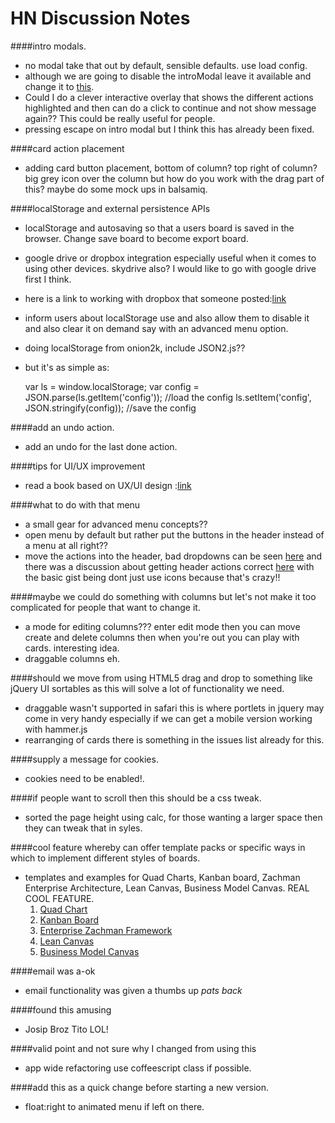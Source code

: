 HN Discussion Notes
===
####intro modals.
* no modal take that out by default, sensible defaults. use load config.
* although we are going to disable the introModal leave it available and change it to [this](http://imgur.com/a/FQkUm).
* Could I do a clever interactive overlay that shows the different actions highlighted and then can do a click to continue and not show message again?? This could be really useful for people.
* pressing escape on intro modal but I think this has already been fixed.

####card action placement
* adding card button placement, bottom of column? top right of column? big grey icon over the column but how do you work with the drag part of this? maybe do some mock ups in balsamiq.

####localStorage and external persistence APIs
* localStorage and autosaving so that a users board is saved in the browser. Change save board to become export board.
* google drive or dropbox integration especially useful when it comes to using other devices. skydrive also? I would like to go with google drive first I think.
* here is a link to working with dropbox that someone posted:[link](https://dl.dropboxusercontent.com/u/182037406/js-datastore-api-task-example/index.html)
* inform users about localStorage use and also allow them to disable it and also clear it on demand say with an advanced menu option.
* doing localStorage from onion2k, include JSON2.js??
* but it's as simple as: 

	var ls = window.localStorage;
	var config = JSON.parse(ls.getItem('config')); //load the config
	ls.setItem('config', JSON.stringify(config)); //save the config

####add an undo action.
* add an undo for the last done action.

####tips for UI/UX improvement
* read a book based on UX/UI design :[link](http://pragprog.com/book/lmuse/designed-for-use)

####what to do with that menu
* a small gear for advanced menu concepts??
* open menu by default but rather put the buttons in the header instead of a menu at all right??
* move the actions into the header, bad dropdowns can be seen [here](http://jgthms.com/dont-use-dropdowns-for-a-few-items-only.html) and there was a discussion about getting header actions correct [here](https://support.google.com/mail/answer/2473038?hl=en&ctx=mail) with the basic gist being dont just use icons because that's crazy!!

####maybe we could do something with columns but let's not make it too complicated for people that want to change it.
* a mode for editing columns??? enter edit mode then you can move create and delete columns then when you're out you can play with cards. interesting idea.
* draggable columns eh.

####should we move from using HTML5 drag and drop to something like jQuery UI sortables as this will solve a lot of functionality we need.
* draggable wasn't supported in safari this is where portlets in jquery may come in very handy especially if we can get a mobile version working with hammer.js
* rearranging of cards there is something in the issues list already for this.

####supply a message for cookies.
* cookies need to be enabled!.

####if people want to scroll then this should be a css tweak.
* sorted the page height using calc, for those wanting a larger space then they can tweak that in syles.

####cool feature whereby can offer template packs or specific ways in which to implement different styles of boards.
* templates and examples for Quad Charts, Kanban board, Zachman Enterprise Architecture, Lean Canvas, Business Model Canvas. REAL COOL FEATURE. 
	1. [Quad Chart](http://en.wikipedia.org/wiki/Quad_chart)
	2. [Kanban Board](http://en.wikipedia.org/wiki/Kanban_board)
	3. [Enterprise Zachman Framework](http://en.wikipedia.org/wiki/Zachman_Framework)
	4. [Lean Canvas](http://blog.spark59.com/2012/the-different-worldviews-of-a-startup)
	5. [Business Model Canvas](http://en.wikipedia.org/wiki/Business_Model_Canvas)

####email was a-ok
* email functionality was given a thumbs up *pats back*

####found this amusing
* Josip Broz Tito LOL!

####valid point and not sure why I changed from using this
* app wide refactoring use coffeescript class if possible.

####add this as a quick change before starting a new version.
* float:right to animated menu if left on there.